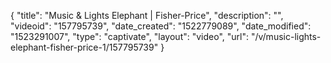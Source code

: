 {
    "title": "Music & Lights Elephant | Fisher-Price",
    "description": "",
    "videoid": "157795739",
    "date_created": "1522779089",
    "date_modified": "1523291007",
    "type": "captivate",
    "layout": "video",
    "url": "\/v\/music-lights-elephant-fisher-price-1\/157795739"
}